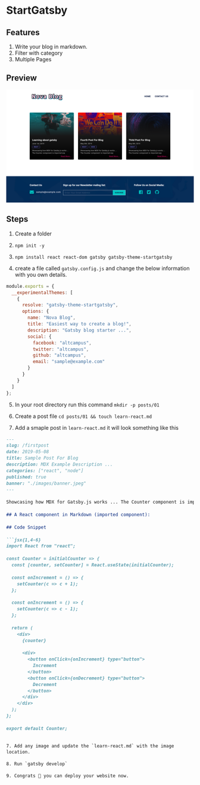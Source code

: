 # StartGatsby

## Features
1. Write your blog in markdown.
2. Filter with category
3. Multiple Pages

## Preview
![Blog Preview](./blog-preview.png)

## Steps

1. Create a folder

2. `npm init -y`

3. `npm install react react-dom gatsby gatsby-theme-startgatsby`

4. create a file called `gatsby.config.js` and change the below information with you own details.

```js
module.exports = {
  __experimentalThemes: [
    {
      resolve: "gatsby-theme-startgatsby",
      options: {
        name: "Nova Blog",
        title: "Easiest way to create a blog!",
        description: "Gatsby blog starter ...",
        social: {
          facebook: "altcampus",
          twitter: "altcampus",
          github: "altcampus",
          email: "sample@example.com"
        }
      }
    }
  ]
};
```
5. In your root directory run this command `mkdir -p posts/01`

6. Create a post file `cd posts/01 && touch learn-react.md`

7. Add a smaple post in `learn-react.md` it will look something like this

```md
---
slug: /firstpost
date: 2019-05-08
title: Sample Post For Blog
description: MDX Example Description ...
categories: ["react", "node"]
published: true
banner: "./images/banner.jpeg"
---

Showcasing how MDX for Gatsby.js works ... The Counter component is imported explicitly, but since we are using MDXProvider, we can also define global components which don't need to be imported (e.g. Link, YouTube).

## A React component in Markdown (imported component):

## Code Snippet

```jsx{1,4-6}
import React from "react";

const Counter = initialCounter => {
  const [counter, setCounter] = React.useState(initialCounter);

  const onIncrement = () => {
    setCounter(c => c + 1);
  };

  const onIncrement = () => {
    setCounter(c => c - 1);
  };

  return (
    <div>
      {counter}

      <div>
        <button onClick={onIncrement} type="button">
          Increment
        </button>
        <button onClick={onDecrement} type="button">
          Decrement
        </button>
      </div>
    </div>
  );
};

export default Counter;
```

```

7. Add any image and update the `learn-react.md` with the image location.

8. Run `gatsby develop`

9. Congrats 🤗 you can deploy your website now.
